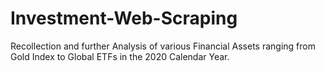 # Investment-Web-Scraping

Recollection and further Analysis of various Financial Assets ranging from Gold Index to Global ETFs in the 2020 Calendar Year.
